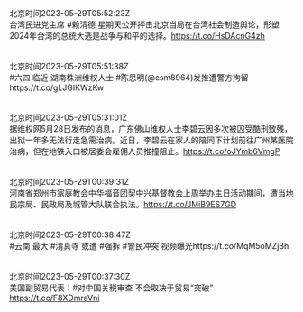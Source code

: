 北京时间2023-05-29T05:52:23Z<br>台湾民进党主席 #赖清德 星期天公开抨击北京当局在台湾社会制造舆论，形塑2024年台湾的总统大选是战争与和平的选择。https://t.co/HsDAcnG4zh<br><br><br>北京时间2023-05-29T05:51:38Z<br>#六四 临近 湖南株洲维权人士 #陈思明(@csm8964)发推遭警方拘留https://t.co/gLJGIKWzKw<br><br><br>北京时间2023-05-29T05:31:01Z<br>据维权网5月28日发布的消息，广东佛山维权人士李碧云因多次被囚受酷刑致残，出狱一年多无法行走急需治病。近日，李碧云在家人的陪同下计划前往广州某医院治病，但在地铁入口被居委会雇佣人员推撞阻止。https://t.co/oJYmb6VmgP<br><br><br>北京时间2023-05-29T00:39:31Z<br>河南省郑州市家庭教会中华福音团契中兴基督教会上周举办主日活动期间，遭当地民宗局、民政局及城管大队联合执法。https://t.co/JMiB9ES7GD<br><br><br>北京时间2023-05-29T00:38:47Z<br>#云南 最大 #清真寺 或遭 #强拆 
#警民冲突 视频曝光https://t.co/MqM5oMZjBh<br><br><br>北京时间2023-05-29T00:37:30Z<br>美国副贸易代表：#对中国关税审查 不会取决于贸易“突破”
https://t.co/F8XDmraVni<br><br><br>